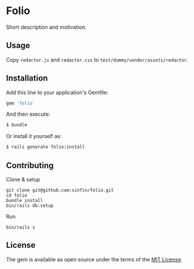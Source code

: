 # Folio
Short description and motivation.

## Usage
Copy `redactor.js` and `redactor.css` to `test/dummy/vendor/assets/redactor`. 

## Installation
Add this line to your application's Gemfile:

```ruby
gem 'folio'
```

And then execute:
```bash
$ bundle
```

Or install it yourself as:
```bash
$ rails generate folio:install
```

## Contributing

Clone & setup

```
git clone git@github.com:sinfin/folio.git
cd folio
bundle install
bin/rails db:setup
```

Run

```
bin/rails s
```

## License
The gem is available as open source under the terms of the [MIT License](http://opensource.org/licenses/MIT).
